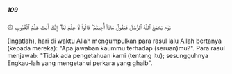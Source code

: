 ##### 109

<span class="ayah">۞ يَوْمَ يَجْمَعُ ٱللَّهُ ٱلرُّسُلَ فَيَقُولُ مَاذَآ أُجِبْتُمْ ۖ قَالُوا۟ لَا عِلْمَ لَنَآ ۖ إِنَّكَ أَنتَ عَلَّٰمُ ٱلْغُيُوبِ</span>

<span class="ayah_translation">(Ingatlah), hari di waktu Allah mengumpulkan para rasul lalu Allah bertanya (kepada mereka): "Apa jawaban kaummu terhadap (seruan)mu?". Para rasul menjawab: "Tidak ada pengetahuan kami (tentang itu); sesungguhnya Engkau-lah yang mengetahui perkara yang ghaib".</span>
